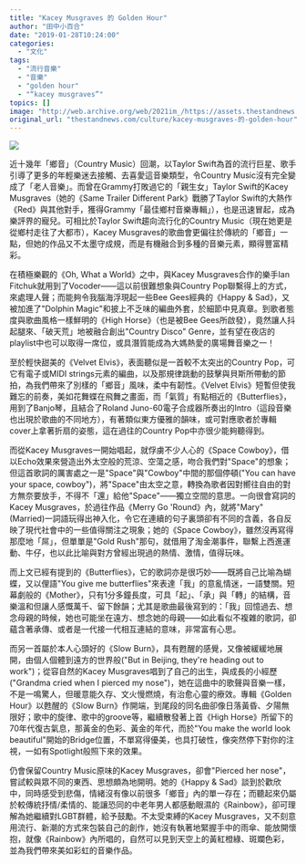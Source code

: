 ```yaml
---
title: "Kacey Musgraves 的 Golden Hour"
author: "田中小百合"
date: "2019-01-28T10:24:00"
categories:
  - "文化"
tags:
  - "流行音樂"
  - "音樂"
  - "golden hour"
  - "“kacey musgraves”"
topics: []
image: "http://web.archive.org/web/2021im_/https://assets.thestandnews.com/media/photos/001_MOtgF.jpg"
original_url: "thestandnews.com/culture/kacey-musgraves-的-golden-hour"
---
```

![](http://web.archive.org/web/2021im_/https://assets.thestandnews.com/media/photos/001_MOtgF.jpg)

近十幾年「鄉音」（Country Music）回潮，以Taylor Swift為首的流行巨星、歌手引導了更多的年輕樂迷去接觸、去喜愛這音樂類型，令Country Music沒有完全變成了「老人音樂」。而曾在Grammy打敗過它的「親生女」Taylor Swift的Kacey Musgraves（她的《Same Trailer Different Park》戰勝了Taylor Swift的大熱作《Red》與其他對手，獲得Grammy「最佳鄉村音樂專輯」），也是迅速冒起，成為樂評界的寵兒。可相比於Taylor Swift趨向流行化的Country Music（現在她更是從鄉村走往了大都市），Kacey Musgraves的歌曲會更偏往於傳統的「鄉音」一點，但她的作品又不太墨守成規，而是有機融合到多種的音樂元素，顯得豐富精彩。

在積極樂觀的《Oh, What a World》之中，與Kacey Musgraves合作的樂手Ian Fitchuk就用到了Vocoder——這以前很難想象與Country Pop聯繫得上的方式，來處理人聲；而能夠令我腦海浮現起一些Bee Gees經典的《Happy & Sad》，又被加進了"Dolphin Magic"和披上不乏味的編曲外套，於細節中見真章。到歌者態度與歌曲風格一樣鮮明的《High Horse》（也是被Bee Gees所啟發），竟然讓人抖起腿來、「破天荒」地被融合創出"Country Disco" Genre，並有望在夜店的playlist中也可以取得一席位，或具潛質能成為大媽熱愛的廣場舞音樂之一！

至於輕快甜美的《Velvet Elvis》，表面聽似是一首較不太突出的Country Pop，可它有電子或MIDI strings元素的編曲，以及那規律跳動的鼓擊與貝斯所帶動的節拍，為我們帶來了別樣的「鄉音」風味，柔中有韌性。《Velvet Elvis》短暫但使我難忘的前奏，美如花舞蝶在飛舞之畫面，而「氣質」有點相近的《Butterflies》，用到了Banjo琴，且結合了Roland Juno-60電子合成器所奏出的Intro（這段音樂也出現於歌曲的不同地方），有著類似東方優雅的韻味，或可對應歌者於專輯cover上拿著折扇的姿態，這在過往的Country Pop中亦很少能夠聽得到。

而從Kacey Musgraves一開始唱起，就俘虜不少人心的《Space Cowboy》，借以Echo效果來營造出外太空般的荒涼、空蕩之感，吻合我們對"Space"的想象；但這首歌詞的厲害處之一是"Space"與"Cowboy"中間的那個停頓("You can have your space, cowboy")，將"Space"由太空之意，轉換為歌者因對嚮往自由的對方無奈要放手，不得不「還」給他"Space"——獨立空間的意思。一向很會寫詞的Kacey Musgraves，於過往作品《Merry Go 'Round》內，就將"Mary" (Married)一詞語玩得出神入化，令它在連續的句子裏頭卻有不同的含義，各自反映了現代社會中的一些值得關注之現象；她的《Space Cowboy》，雖然沒再寫得那麼地「屌」，但單單是"Gold Rush"那句，就借用了淘金潮事件，聯繫上西進運動、牛仔，也以此比喻與對方曾經出現過的熱情、激情，值得玩味。

而上文已經有提到的《Butterflies》，它的歌詞亦是很巧妙——既將自己比喻為蝴蝶，又以俚語"You give me butterflies"來表達「我」的意亂情迷，一語雙關。短幕劇般的《Mother》，只有1分多鐘長度，可具「起」、「承」與「轉」的結構，音樂溫和但讓人感慨萬千、留下餘韻；尤其是歌曲最後寫到的：「我」回憶過去、想念母親的時候，她也可能坐在遠方、想念她的母親——如此看似不複雜的歌詞，卻蘊含著承傳、或者是一代接一代相互連結的意味，非常富有心思。

而另一首屬於本人心頭好的《Slow Burn》，具有甦醒的感覺，又像被緩緩地展開，由個人個體到遠方的世界般("But in Beijing, they're heading out to work")；從容自然的Kacey Musgraves唱到了自己的出生，與成長的小經歷("Grandma cried when I pierced my nose")，她在這曲中的歌聲與音樂一樣，不是一鳴驚人，但暖意能久存、文火慢燃燒，有治愈心靈的療效。專輯《Golden Hour》以甦醒的《Slow Burn》作開端，到尾段的同名曲卻像日落黃昏、夕陽無限好；歌中的旋律、歌中的groove等，繼續散發著上首《High Horse》所留下的70年代復古氣息，那黃金的色彩、黃金的年代，而於"You make the world look beautiful"開始的Bridge位置，不單寫得優美，也具打破性，像突然停下對你的注視，一如有Spotlight般照下來的效果。

仍會保留Country Music原味的Kacey Musgraves，卻會"Pierced her nose"，嘗試較與眾不同的東西、思想頗為地開明。她的《Happy & Sad》談到於歡欣中，同時感受到悲傷，情緒沒有像以前很多「鄉音」內的單一存在；而聽起來仍屬於較傳統抒情/柔情的、能讓恐同的中老年男人都感動眼濕的《Rainbow》，卻可理解為她繼續對LGBT群體，給予鼓勵。不太受束縛的Kacey Musgraves，又不刻意用流行、新潮的方式來包裝自己的創作，她沒有執著地緊握手中的雨傘、能放開懷抱，就像《Rainbow》內所唱的，自然可以見到天空上的黃紅橙綠、斑斕色彩，並為我們帶來美如彩虹的音樂作品。